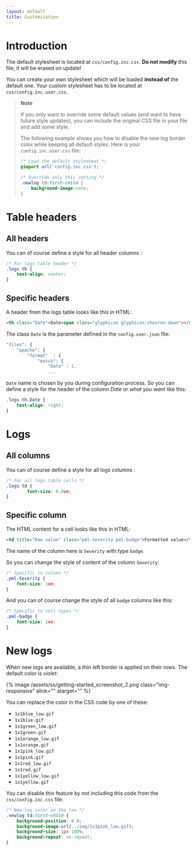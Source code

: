 ```yaml
---
layout: default
title: Customization
---
```


# Introduction

The default stylesheet is located at `css/config.inc.css`. **Do not modify** this file, it will be erased on update!

You can create your own stylesheet which will be loaded **instead of** the default one. Your custom stylesheet has to be located at `css/config.inc.user.css`.

> **Note**  
> 
> If you only want to override some default values (and want to have future style updates), you can include the original CSS file in your file and add some style.
> 
> The following example shows you how to disable the new log border color while keeping all default styles. Here is your `config.inc.user.css` file:
> 
> ```css
> /* Load the default stylesheet */
> @import url('config.inc.css');
> 
> /* Override only this setting */
> .newlog td:first-child {
>     background-image:none;
> }
> ```

<!-- -->

# Table headers

## All headers

You can of course define a style for all header columns :

```css
/* For logs table header */
.logs th {
    text-align: center;
}
```

## Specific headers

A header from the logs table looks like this in HTML:

```html
<th class="Date">Date<span class="glyphicon glyphicon-chevron-down"></span></th>
```

The class `Date` is the parameter defined in the `config.user.json` file:

```js
"files": {
    "apache": {
        "format"  : {
            "match": {
                "Date" : 1,
                ...
```

`Date` name is chosen by you during configuration process. So you can define a style for the header of the column *Date* or *what you want* like this:

```css
.logs th.Date {
    text-align: right;
}
```


# Logs

## All columns

You can of course define a style for all logs columns :

```css
/* For all logs table cells */
.logs td {
        font-size: 0.8em;
}
```

## Specific column

The HTML content for a cell looks like this in HTML:

```html
<td title="Raw value" class="pml-Severity pml-badge">Formatted value</td>
```

The name of the column here is `Severity` with type `badge`.

So you can change the style of content of the column `Severity`:

```css
/* Specific to column */
.pml-Severity {
    font-size: 1em;
}
```

And you can of course change the style of all `badge` columns like this:

```css
/* Specific to cell types */
.pml-badge {
    font-size: 1em;
}
```


# New logs

When new logs are available, a thin left border is applied on their rows. The default color is *violet*:

{% image /assets/ss/getting-started_screenshot_2.png class="img-responsive" alink="" atarget="" %}

<a name="newlogs"></a>

You can replace the color in the CSS code by one of these:

- `1x1blue_low.gif`
- `1x1blue.gif`
- `1x1green_low.gif`
- `1x1green.gif`
- `1x1orange_low.gif`
- `1x1orange.gif`
- `1x1pink_low.gif`
- `1x1pink.gif`
- `1x1red_low.gif`
- `1x1red.gif`
- `1x1yellow_low.gif`
- `1x1yellow.gif`

You can disable this feature by not including this code from the `css/config.inc.css` file:

```css
/* New log color on the row */
.newlog td:first-child {
    background-position: 0 0;
    background-image:url(../img/1x1pink_low.gif);
    background-size: 1px 100%;
    background-repeat: no-repeat;
}
```


